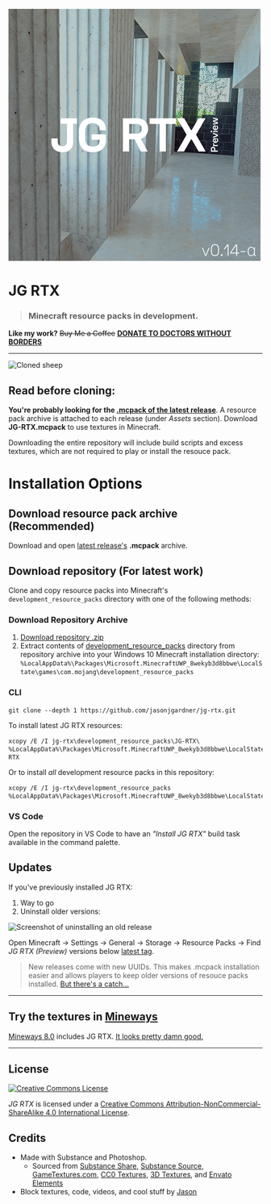 ![Pack Icon](development_resource_packs/JG-RTX/pack_icon.png)
# JG RTX

> ### Minecraft resource packs in development.

__Like my work?__
~~Buy Me a Coffee~~ __[DONATE TO DOCTORS WITHOUT BORDERS](https://donate.doctorswithoutborders.org/monthly.cfm)__

---

![Cloned sheep](https://d26mkv3tdw1wgb.cloudfront.net/minecraft/clones.png)

## Read before cloning:

__You're probably looking for the [.mcpack of the latest release](https://github.com/jasonjgardner/jg-rtx/releases)__. A resource pack archive is attached to each release (under _Assets_ section). Download __JG-RTX.mcpack__ to use textures in Minecraft.

Downloading the entire repository will include build scripts and excess textures, which are not required to play or install the resouce pack.

# Installation Options

## Download resource pack archive (Recommended)
Download and open [latest release's](https://github.com/jasonjgardner/jg-rtx/releases) **.mcpack** archive.

## Download repository (For latest work)

Clone and copy resource packs into Minecraft's `development_resource_packs` directory with one of the following methods:

### Download Repository Archive
1. [Download repository .zip](https://github.com/jasonjgardner/jg-rtx/archive/master.zip)
2. Extract contents of [development_resource_packs](development_resource_packs) directory from repository archive into your Windows 10 Minecraft installation directory:
`%LocalAppData%\Packages\Microsoft.MinecraftUWP_8wekyb3d8bbwe\LocalState\games\com.mojang\development_resource_packs`

### CLI
```shell
git clone --depth 1 https://github.com/jasonjgardner/jg-rtx.git
```

To install latest JG RTX resources:

```shell
xcopy /E /I jg-rtx\development_resource_packs\JG-RTX\ %LocalAppData%\Packages\Microsoft.MinecraftUWP_8wekyb3d8bbwe\LocalState\games\com.mojang\development_resource_packs\JG-RTX
```

Or to install *all* development resource packs in this repository:

```shell
xcopy /E /I jg-rtx\development_resource_packs %LocalAppData%\Packages\Microsoft.MinecraftUWP_8wekyb3d8bbwe\LocalState\games\com.mojang\development_resource_packs
```

### VS Code

Open the repository in VS Code to have an _"Install JG RTX"_ build task available in the command palette.

## Updates

If you've previously installed JG RTX:

1. Way to go
2. Uninstall older versions:

![Screenshot of uninstalling an old release](https://d26mkv3tdw1wgb.cloudfront.net/minecraft/uninstall.gif)

Open Minecraft → Settings → General → Storage → Resource Packs → Find _JG RTX (Preview)_ versions below [latest tag](https://github.com/jasonjgardner/jg-rtx/tags).

> New releases come with new UUIDs. This makes .mcpack installation easier and allows players to keep older versions of resouce packs installed. [But there's a catch...](https://github.com/jasonjgardner/jg-rtx/discussions/17)

---

## Try the textures in [Mineways](http://mineways.com)
[Mineways 8.0](https://github.com/erich666/Mineways/releases/tag/v8.00) includes JG RTX. [It looks pretty damn good.](http://www.realtimerendering.com/erich/minecraft/public/mineways/textures.html#candy)

---

## License
<a rel="license" href="http://creativecommons.org/licenses/by-nc-sa/4.0/"><img alt="Creative Commons License" src="https://i.creativecommons.org/l/by-nc-sa/4.0/88x31.png" /></a>

<em xmlns:dct="http://purl.org/dc/terms/" property="dct:title">JG RTX</em> is licensed under a <a rel="license" href="http://creativecommons.org/licenses/by-nc-sa/4.0/">Creative Commons Attribution-NonCommercial-ShareAlike 4.0 International License</a>.

## Credits
- Made with Substance and Photoshop.
	- Sourced from [Substance Share](https://share.substance3d.com/), [Substance Source](https://source.substance3d.com/), [GameTextures.com](https://gametextures.com/), [CC0 Textures](https://cc0textures.com/), [3D Textures](https://3dtextures.me/), and [Envato Elements](https://elements.envato.com/)
- Block textures, code, videos, and cool stuff by [Jason](https://github.com/jasonjgardner/)
